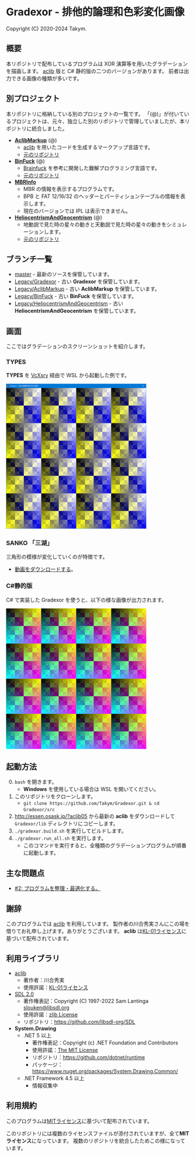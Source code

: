 # Gradexor - 排他的論理和色彩変化画像
Copyright (C) 2020-2024 Takym.

## 概要
本リポジトリで配布しているプログラムは XOR 演算等を用いたグラデーションを描画します。
[aclib](http://essen.osask.jp/?aclib05) 版と C# 静的版の二つのバージョンがあります。
前者は出力できる画像の種類が多いです。

## 別プロジェクト
本リポジトリに格納している別のプロジェクトの一覧です。
「(@)」が付いているプロジェクトは、元々、独立した別のリポジトリで管理していましたが、本リポジトリに統合しました。

* **[AclibMarkup](./AclibMarkup)** (@)
	* [aclib](http://essen.osask.jp/?aclib05) を用いたコードを生成するマークアップ言語です。
	* [元のリポジトリ](https://github.com/Takym/AclibMarkup)
* **[BinFuck](./BinFuck)** (@)
	* [Brainfuck](https://ja.wikipedia.org/wiki/Brainfuck) を参考に開発した難解プログラミング言語です。
	* [元のリポジトリ](https://github.com/Takym/BinFuck)
	<!-- 次の文章は追加すべきか？「Brainfuck から ra の文字が消えているので Brainfuck Nora ともいう」 -->
* **[MBRInfo](./MBRInfo/)**
	* MBR の情報を表示するプログラムです。
	* BPB と FAT 12/16/32 のヘッダーとパーティションテーブルの情報を表示します。
	* 現在のバージョンでは IPL は表示できません。
* **[HeliocentrismAndGeocentrism](./HeliocentrismAndGeocentrism/)** (@)
	* 地動説で見た時の星々の動きと天動説で見た時の星々の動きをシミュレーションします。
	* [元のリポジトリ](https://github.com/Takym/HeliocentrismAndGeocentrism)

## ブランチ一覧
* [master](https://github.com/Takym/Gradexor/tree/master) - 最新のソースを保管しています。
* [Legacy/Gradexor](https://github.com/Takym/Gradexor/tree/Legacy/Gradexor) - 古い **Gradexor** を保管しています。
* [Legacy/AclibMarkup](https://github.com/Takym/Gradexor/tree/Legacy/AclibMarkup) - 古い **AclibMarkup** を保管しています。
* [Legacy/BinFuck](https://github.com/Takym/Gradexor/tree/Legacy/BinFuck) - 古い **BinFuck** を保管しています。
* [Legacy/HeliocentrismAndGeocentrism](https://github.com/Takym/Gradexor/tree/Legacy/HeliocentrismAndGeocentrism) - 古い **HeliocentrismAndGeocentrism** を保管しています。

## 画面
ここではグラデーションのスクリーンショットを紹介します。

### TYPES
**TYPES** を [VcXsrv](https://sourceforge.net/projects/vcxsrv/) 経由で WSL から起動した例です。

[<img src="./Screenshots/Types.png" width="384" />](./Screenshots/Types.png)

### SANKO 「三湖」
三角形の模様が変化していくのが特徴です。
* [動画をダウンロードする](./Screenshots/Sanko.mp4?raw=true)。

### C#静的版
C# で実装した Gradexor を使うと、以下の様な画像が出力されます。

[<img src="./Screenshots/gradexor_static_output.png" width="384" />](./Screenshots/gradexor_static_output.png)

## 起動方法
0. `bash` を開きます。
	* **Windows** を使用している場合は WSL を開いてください。
1. このリポジトリをクローンします。
	* `git clone https://github.com/Takym/Gradexor.git & cd Gradexor/src`
2. <http://essen.osask.jp/?aclib05> から最新の **aclib** をダウンロードして `Gradexor/lib` ディレクトリにコピーします。
3. `./gradexor.build.sh` を実行してビルドします。
4. `./gradexor.run_all.sh` を実行します。
	* このコマンドを実行すると、全種類のグラデーションプログラムが順番に起動します。

## 主な問題点
* [#2: プログラムを整理・最適化する。](https://github.com/Takym/Gradexor/issues/2)

## 謝辞
このプログラムでは [aclib](http://essen.osask.jp/?aclib05) を利用しています。
製作者の川合秀実さんにこの場を借りてお礼申し上げます。ありがとうございます。
**aclib** は[KL-01ライセンス](http://web.archive.org/web/20040402101233/http://www.imasy.org/~mone/kawaido/license01-1.0.html)に基づいて配布されています。

## 利用ライブラリ
* [aclib](http://essen.osask.jp/?aclib05)
	* 著作者：川合秀実
	* 使用許諾：[KL-01ライセンス](http://web.archive.org/web/20040402101233/http://www.imasy.org/~mone/kawaido/license01-1.0.html)
* [SDL 2.0](https://www.libsdl.org/download-2.0.php)
	* 著作権表記：Copyright (C) 1997-2022 Sam Lantinga <slouken@libsdl.org>
	* 使用許諾：[zlib License](https://github.com/libsdl-org/SDL/blob/main/LICENSE.txt)
	* リポジトリ：<https://github.com/libsdl-org/SDL>
* **System.Drawing**
	* .NET 5 以上
		* 著作権表記：Copyright (c) .NET Foundation and Contributors
		* 使用許諾：[The MIT License](https://github.com/dotnet/runtime/blob/main/LICENSE.TXT)
		* リポジトリ：<https://github.com/dotnet/runtime>
		* パッケージ：<https://www.nuget.org/packages/System.Drawing.Common/>
	* .NET Framework 4.5 以上
		* 情報収集中

## 利用規約
このプログラムは[MITライセンス](./LICENSE.md)に基づいて配布されています。

このリポジトリには複数のライセンスファイルが添付されていますが、全て**MITライセンス**になっています。
複数のリポジトリを統合したためこの様になっています。
<!--（将来、再び別のリポジトリを統合した場合、もしかしたら、異なるライセンスのファイルが混入するかもしれません。）-->
